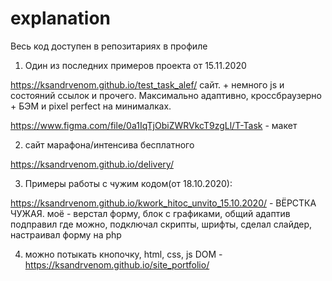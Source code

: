 # explanation

Весь код доступен в репозитариях в профиле

1. Один из последних примеров проекта от 15.11.2020

https://ksandrvenom.github.io/test_task_alef/ сайт. + немного js и состояний ссылок и прочего. Максимально адаптивно, кроссбраузерно + БЭМ и pixel perfect на минималках.

https://www.figma.com/file/0a1IqTjObiZWRVkcT9zgLl/T-Task - макет


2. сайт марафона/интенсива бесплатного

https://ksandrvenom.github.io/delivery/


3. Примеры работы с чужим кодом(от 18.10.2020):

https://ksandrvenom.github.io/kwork_hitoc_unvito_15.10.2020/ - ВЁРСТКА ЧУЖАЯ. моё - верстал форму, блок с графиками, общий адаптив подправил где можно, подключал скрипты, шрифты, сделал слайдер, настраивал форму на php

4. можно потыкать кнопочку, html, css, js DOM - https://ksandrvenom.github.io/site_portfolio/
